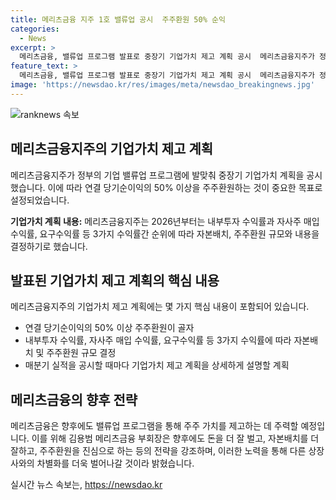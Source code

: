 ```yaml
---
title: 메리츠금융 지주 1호 밸류업 공시  주주환원 50% 순익
categories:
  - News
excerpt: >
  메리츠금융, 밸류업 프로그램 발표로 중장기 기업가치 제고 계획 공시  메리츠금융지주가 정부의 밸류업 프로그램에 발맞춰 중장기 기업가치 계획을 발표했다. 연결 당기순이익의 50% 이상 주주환원을 골자로 하며, 내부투자 수익률과 자사주 매입 수익률 등 3가지 수익률에 따라 자본배치와 주주환원 규모를 결정할 계획이다. 매분기마다 계획을 공개하고 이행현황을 상세하게 설명할 예정이며, 이를 통해 효과적인 주주가치 제고를 모색할 것으로 전망된다.
feature_text: >
  메리츠금융, 밸류업 프로그램 발표로 중장기 기업가치 제고 계획 공시  메리츠금융지주가 정부의 밸류업 프로그램에 발맞춰 중장기 기업가치 계획을 발표했다. 연결 당기순이익의 50% 이상 주주환원을 골자로 하며, 내부투자 수익률과 자사주 매입 수익률 등 3가지 수익률에 따라 자본배치와 주주환원 규모를 결정할 계획이다. 매분기마다 계획을 공개하고 이행현황을 상세하게 설명할 예정이며, 이를 통해 효과적인 주주가치 제고를 모색할 것으로 전망된다.
image: 'https://newsdao.kr/res/images/meta/newsdao_breakingnews.jpg'
---
```


<p><img src="https://newsdao.kr/res/images/meta/newsdao_breakingnews.jpg" alt="ranknews 속보" /></p>

<h2 data-ke-size="size26">메리츠금융지주의 기업가치 제고 계획</h2>

<p>메리츠금융지주가 정부의 기업 밸류업 프로그램에 발맞춰 중장기 기업가치 계획을 공시했습니다. 이에 따라 연결 당기순이익의 50% 이상을 주주환원하는 것이 중요한 목표로 설정되었습니다.</p>

<p data-ke-size="size16"><b>기업가치 계획 내용:</b> 메리츠금융지주는 2026년부터는 내부투자 수익률과 자사주 매입 수익률, 요구수익률 등 3가지 수익률간 순위에 따라 자본배치, 주주환원 규모와 내용을 결정하기로 했습니다.</p>

<h2 data-ke-size="size26">발표된 기업가치 제고 계획의 핵심 내용</h2>

<p>메리츠금융지주의 기업가치 제고 계획에는 몇 가지 핵심 내용이 포함되어 있습니다.</p>

<ul>
    <li>연결 당기순이익의 50% 이상 주주환원이 골자</li>
    <li>내부투자 수익률, 자사주 매입 수익률, 요구수익률 등 3가지 수익률에 따라 자본배치 및 주주환원 규모 결정</li>
    <li>매분기 실적을 공시할 때마다 기업가치 제고 계획을 상세하게 설명할 계획</li>
</ul>

<h2 data-ke-size="size26">메리츠금융의 향후 전략</h2>

<p>메리츠금융은 향후에도 밸류업 프로그램을 통해 주주 가치를 제고하는 데 주력할 예정입니다. 이를 위해 김용범 메리츠금융 부회장은 향후에도 돈을 더 잘 벌고, 자본배치를 더 잘하고, 주주환원을 진심으로 하는 등의 전략을 강조하며, 이러한 노력을 통해 다른 상장사와의 차별화를 더욱 벌어나갈 것이라 밝혔습니다.</p>
실시간 뉴스 속보는, <a href="https://newsdao.kr" rel="dofollow">https://newsdao.kr</a>


